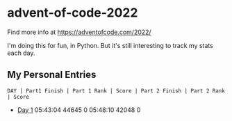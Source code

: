# advent-of-code-2022

Find more info at https://adventofcode.com/2022/

I'm doing this for fun, in Python.  But it's still interesting to track my stats each day.

## My Personal Entries

    DAY | Part1 Finish | Part 1 Rank | Score | Part 2 Finish | Part 2 Rank | Score
*   [Day 1](Day1/README.md)   05:43:04  44645      0   05:48:10  42048      0